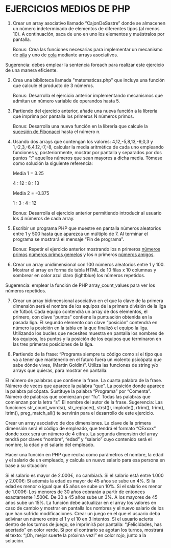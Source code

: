 # EJERCICIOS MEDIOS DE PHP

1. Crear un array asociativo llamado “CajonDeSastre” donde se almacenen un número indeterminado de elementos de diferentes tipos (al menos 10). A continuación, saca de uno en uno los elementos y muéstralos por pantalla.

   Bonus: Crea las funciones necesarias para implementar un mecanismo de [pila](https://es.wikipedia.org/wiki/Pila_(inform%C3%A1tica)) y uno de [cola](https://es.wikipedia.org/wiki/Cola_(inform%C3%A1tica)) mediante arrays asociativos.

Sugerencia: debes emplear la sentencia foreach para realizar este ejercicio de una manera eficiente.

2. Crea una biblioteca llamada "matematicas.php" que incluya una función que calcule el producto de 3 números.

   Bonus: Desarrolla el ejercicio anterior implementando mecanismos que admitan un número variable de operandos hasta 5.

3. Partiendo del ejercicio anterior, añade una nueva función a la librería que imprima por pantalla los primeros N números primos.

   Bonus: Desarrolla una nueva función en la librería que calcule la [sucesión de Fibonacci](https://es.wikipedia.org/wiki/Sucesi%C3%B3n_de_Fibonacci) hasta el número n.

4. Usando dos arrays que contengan los valores: 4,12,-5,8,13,-9,0,3 y 1,-2,3,-6,4,12,-7,-8, calcular la media aritmética de cada uno empleando funciones y, posteriormente, mostrar por pantalla y separados por dos puntos “:” aquellos números que sean mayores a dicha media. Tómese como solución la siguiente referencia:

   Media 1 = 3.25

   4 : 12 : 8 : 13

   Media 2 = -0.375

   1 : 3 : 4 : 12

   Bonus: Desarrolla el ejercicio anterior permitiendo introducir al usuario los 4 números de cada array.

5. Escribir un programa PHP que muestre en pantalla números aleatorios entre 1 y 500 hasta que aparezca un múltiplo de 7. Al terminar el programa se mostrará el mensaje “Fin de programa”.

   Bonus: Repetir el ejercicio anterior mostrando los n primeros [números primos](https://es.wikipedia.org/wiki/N%C3%BAmero_primo) [números primos gemelos](https://es.wikipedia.org/wiki/N%C3%BAmero_primo_gemelo) y los n primeros [números amigos](https://es.wikipedia.org/wiki/N%C3%BAmeros_amigos).

6. Crear un array unidimensional con 100 números aleatorios entre 1 y 100. Mostrar el array en forma de tabla HTML de 10 filas x 10 columnas y sombrear en color azul claro (lightblue) los números repetidos.

Sugerencia: emplear la función de PHP array_count_values para ver los números repetidos.

7. Crear un array bidimensional asociativo en el que la clave de la primera dimensión será el nombre de los equipos de la primera división de la liga de fútbol. Cada equipo contendrá un array de dos elementos, el primero, con clave “puntos” contiene la puntuación obtenida en la pasada liga. El segundo elemento con clave “posición” contendrá en número la posición en la tabla en la que finalizó el equipo la liga. Utilizando los bucles que necesites muestra en pantalla los nombres de los equipos, los puntos y la posición de los equipos que terminaron en las tres primeras posiciones de la liga.

8. Partiendo de la frase: “Programa siempre tu código como si el tipo que va a tener que mantenerlo en el futuro fuera un violento psicópata que sabe dónde vives, (Martin Goldin)”. Utiliza las funciones de string y/o arrays que quieras, para mostrar en pantalla:

El número de palabras que contiene la frase.
 La cuarta palabra de la frase.
 Número de veces que aparece la palabra “que”.
 La posición donde aparece la palabra psicópata.
Sustituye la palabra “Programa” por “Comenta”.
Número de palabras que comienzan por “fu”.
Todas las palabras que comienzan por la letra “s”.
El nombre del autor de la frase.
Sugerencia: Las funciones str_count_words(), str_replace(), strst()r, implode(), rtrim(), trim(), ltrim(), preg_match_all() te servirán para el desarrollo de este ejercicio.

Crear un array asociativo de dos dimensiones. La clave de la primera dimensión será el
código de empleado, que tendrá el formato “CExxxx” donde xxxx será un número de 4
cifras. La segunda dimensión del array tendrá por claves “nombre”, “edad” y “salario”
cuyo contenido será el nombre, la edad y el salario del empleado.

Hacer una función en PHP que reciba como parámetros el nombre, la edad y el salario
de un empleado, y calcula un nuevo salario para esa persona en base a su situación:

Si el salario es mayor de 2.000€, no cambiará.
Si el salario está entre 1.000 y 2.000€:
Si además la edad es mayor de 45 años se sube un 4%.
Si la edad es menor o igual que 45 años se sube un 10%.
Si el salario es menor de 1.000€:
Los menores de 30 años cobrarán a partir de entonces exactamente 1.500€.
De 30 a 45 años sube un 3%.
A los mayores de 45 años sube un 15%.
La función debe actualizar en el array los valores en caso de cambio y mostrar en pantalla los nombres y el nuevo salario de los que han sufrido modificaciones.
Crear un juego en el que el usuario deba adivinar un número entre el 1 y el 10 en 3 intentos. Si el usuario acierta dentro de los turnos de juego, se imprimirá por pantalla: “¡Felicidades, has acertado” en color verde. Si por el contrario se agotan los turnos, mostrará el texto: “¡Oh, mejor suerte la próxima vez!” en color rojo, junto a la solución.

